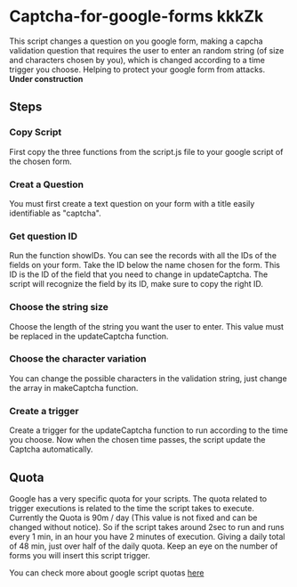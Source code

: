# Captcha-for-google-forms kkkZk

This script changes a question on you google form, making a capcha validation question that requires the user to enter an random string (of size and characters chosen by you), which is changed according to a time trigger you choose. Helping to protect your google form from attacks.
**Under construction**

## Steps

### Copy Script

First copy the three functions from the script.js file to your google script of the chosen form.

### Creat a Question

You must first create a text question on your form with a title easily identifiable as "captcha".

### Get question ID

Run the function showIDs. You can see the records with all the IDs of the fields on your form. Take the ID below the name chosen for the form. This ID is the ID of the field that you need to change in updateCaptcha. The script will recognize the field by its ID, make sure to copy the right ID.

### Choose the string size

Choose the length of the string you want the user to enter. This value must be replaced in the updateCaptcha function.

### Choose the character variation

You can change the possible characters in the validation string, just change the array in makeCaptcha function.

### Create a trigger

Create a trigger for the updateCaptcha function to run according to the time you choose. Now when the chosen time passes, the script update the Captcha automatically.

## Quota

Google has a very specific quota for your scripts. The quota related to trigger executions is related to the time the script takes to execute. Currently the Quota is 90m / day (This value is not fixed and can be changed without notice). So if the script takes around 2sec to run and runs every 1 min, in an hour you have 2 minutes of execution. Giving a daily total of 48 min, just over half of the daily quota. Keep an eye on the number of forms you will insert this script trigger.

You can check more about google script quotas [here](https://developers.google.com/apps-script/guides/services/quotas)
